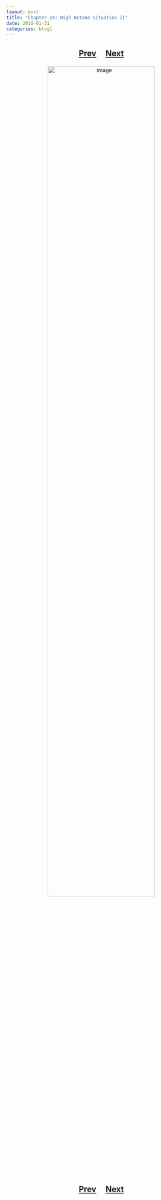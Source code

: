 ```yaml
---
layout: post
title: "Chapter 24: High Octane Situation II"
date: 2019-01-31
categories: blog1
---
```


<h2>
  <p style="text-align:center;">
    <a href="/wingsofthechorus/archive/2019/01/24/chapter23">Prev</a>
    &nbsp;&nbsp;&nbsp;
    <a href="/wingsofthechorus/archive/2019/02/07/chapter25">Next</a>
  </p>
</h2>

<p style="text-align:center;">
  <img src="/wingsofthechorus/images/comics/c24.png" width="75%" alt="image"/>
</p>

<h2>
  <p style="text-align:center;">
    <a href="/wingsofthechorus/archive/2019/01/24/chapter23">Prev</a>
    &nbsp;&nbsp;&nbsp;
    <a href="/wingsofthechorus/archive/2019/02/07/chapter25">Next</a>
  </p>
</h2>
